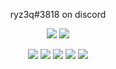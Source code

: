 <p align=center>ryz3q#3818 on discord</p>

<p align="center">
  <a href="https://github.com/ryz3q"><img src="https://img.shields.io/github/followers/ryz3q?style=for-the-badge"></img></a>
  <a href="https://github.com/ryz3q"><img src="https://img.shields.io/github/stars/ryz3q?style=for-the-badge"></img></a>
</p>

<p align="center">
  <a href="https://github.com/ryz3q"><img src="https://img.shields.io/badge/python-3670A0?style=for-the-badge&logo=python&logoColor=ffdd54"></a>
  <a href="https://github.com/ryz3q"><img src="https://img.shields.io/badge/html5-%23E34F26.svg?style=for-the-badge&logo=html5&logoColor=white"></a>
  <a href="https://github.com/ryz3q"><img src="https://img.shields.io/badge/css3-%231572B6.svg?style=for-the-badge&logo=css3&logoColor=white"></a>
  <a href="https://github.com/ryz3q"><img src="https://img.shields.io/badge/javascript-%23323330.svg?style=for-the-badge&logo=javascript&logoColor=%23F7DF1E"></a>
  <a href="https://github.com/ryz3q"><img src="https://img.shields.io/badge/typescript-%23007ACC.svg?style=for-the-badge&logo=typescript&logoColor=white"></a>
</p>

